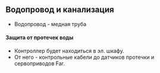 ## Водопровод и канализация
* Водопровод - медная труба  

#### Защита от протечек воды
* Контроллер будет находиться в эл. шкафу.
* От него - контрольные кабели до датчиков протечки и сервоприводов Far. 
